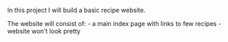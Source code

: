 In this project I will build a basic recipe website. 

The website will consist of:
    - a main index page with links to few recipes
    - website won't look pretty
